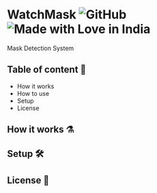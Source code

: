# WatchMask ![GitHub](https://img.shields.io/github/license/aasid/watchmask) ![Made with Love in India](https://madewithlove.org.in/badge.svg)

Mask Detection System

## Table of content 📑

-   How it works
-   How to use
-   Setup
-   License

## How it works ⚗️

## Setup 🛠️

## License 📃
